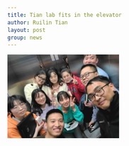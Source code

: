 ```yaml
---
title: Tian lab fits in the elevator
author: Ruilin Tian
layout: post
group: news
---
```


 <img src="/static/img/news/20211223_tian_lab_elevator.jpg" width="50%" alt="group-photo" class="img-fluid"> 







  



